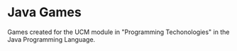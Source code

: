 # Java Games
Games created for the UCM module in "Programming Techonologies" in the Java Programming Language.
